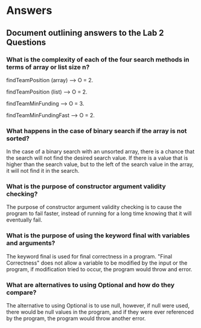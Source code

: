# Answers
## Document outlining answers to the Lab 2 Questions

### What is the complexity of each of the four search methods in terms of array or list size n?
findTeamPosition (array) --> O = 2.

findTeamPosition (list) --> O = 2.

findTeamMinFunding --> O = 3.

findTeamMinFundingFast --> O = 2.

### What happens in the case of binary search if the array is not sorted?
In the case of a binary search with an unsorted array, there is a chance that the search will not find the desired search value. If there is a value that is higher than the search value, but to the left of the search value in the array, it will not find it in the search.
### What is the purpose of constructor argument validity checking?
The purpose of constructor argument validity checking is to cause the program to fail faster, instead of running for a long time knowing that it will eventually fail.
### What is the purpose of using the keyword final with variables and arguments?
The keyword final is used for final correctness in a program. "Final Correctness" does not allow a variable to be modified by the input or the program, if modification tried to occur, the program would throw and error.
### What are alternatives to using Optional and how do they compare?
The alternative to using Optional is to use null, however, if null were used, there would be null values in the program, and if they were ever referenced by the program, the program would throw another error.
